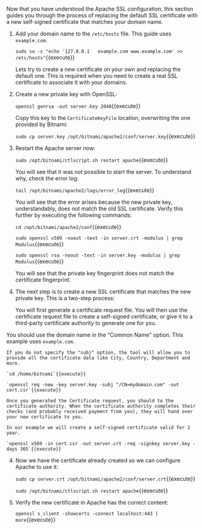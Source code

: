Now that you have understood the Apache SSL configuration, this section guides you through the process of replacing the default SSL certificate with a new self-signed certificate that matches your domain name.

1. Add your domain name to the `/etc/hosts` file. This guide uses `example.com`.

    `sudo su -c "echo '127.0.0.1   example.com www.example.com' >> /etc/hosts"`{{execute}}

    Lets try to create a new certificate on your own and replacing the default one. This is required when you need to create a real SSL certificate to associate it with your domains.

2. Create a new private key with OpenSSL:

    `openssl genrsa -out server.key 2048`{{execute}}
    
    Copy this key to the `CertificateKeyFile` location, overwriting the one provided by Bitnami:
    
    `sudo cp server.key /opt/bitnami/apache2/conf/server.key`{{execute}}
    
3. Restart the Apache server now:

    `sudo /opt/bitnami/ctlscript.sh restart apache`{{execute}}
    
    You will see that it was not possible to start the server. To understand why, check the error log:
    
    `tail /opt/bitnami/apache2/logs/error_log`{{execute}}
    
    You will see that the error arises because the new private key, understandably, does not match the old SSL certificate. Verify this further by executing the following commands:
    
    `cd /opt/bitnami/apache2/conf`{{execute}}
    
    `sudo openssl x509 -noout -text -in server.crt -modulus | grep Modulus`{{execute}}
    
    `sudo openssl rsa -noout -text -in server.key -modulus | grep Modulus`{{execute}}

    You will see that the private key fingerprint does not match the certificate fingerprint.

4. The next step is to create a new SSL certificate that matches the new private key. This is a two-step process:

    You will first generate a certificate request file.
    You will then use the certificate request file to create a self-signed certificate, or give it to a third-party certificate authority to generate one for you.

You should use the domain name in the "Common Name" option. This example uses `example.com`.

    If you do not specify the "subj" option, the tool will allow you to provide all the certificate data like City, Country, Department and more.

    `cd /home/bitnami`{{execute}}
    
    `openssl req -new -key server.key -subj "/CN=mydomain.com" -out cert.csr`{{execute}}
    
    Once you generated the Certificate request, you should to the certificate authority. When the certificate authority completes their checks (and probably received payment from you), they will hand over your new certificate to you. 
    
    In our example we will create a self-signed certificate valid for 1 year.
    
    `openssl x509 -in cert.csr -out server.crt -req -signkey server.key -days 365`{{execute}}
    
4. Now we have the certificate already created so we can configure Apache to use it:

    `sudo cp server.crt /opt/bitnami/apache2/conf/server.crt`{{execute}}
    
    `sudo /opt/bitnami/ctlscript.sh restart apache`{{execute}}
    
5. Verify the new certificate in Apache has the correct content:

    `openssl s_client -showcerts -connect localhost:443 | more`{{execute}}
    
